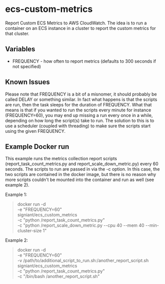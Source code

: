 # ecs-custom-metrics
Report Custom ECS Metrics to AWS CloudWatch. The idea is to run a container on an ECS instance in a cluster to report
the custom metrics for that cluster.

## Variables

- FREQUENCY - how often to report metrics (defaults to 300 seconds if not specified)


## Known Issues

Please note that FREQUENCY is a bit of a misnomer, it should probably be called DELAY or something similar. In fact what
happens is that the scripts are run, then the task sleeps for the duration of FREQUENCY. What that means is that if you
wanted to run the scripts every minute for instance (FREQUENCY=60), you may end up missing a run every once in a while,
depending on how long the script(s) take to run. The solution to this is to use a scheduler (coupled with threading) to
make sure the scripts start using the given FREQUENCY.


## Example Docker run

This example runs the metrics collection report scripts (report_task_count_metrics.py and report_scale_down_metric.py)
every 60 seconds. The scripts to run are passed in via the -c option. In this case, the two scripts are contained in
the docker image, but there is no reason why more scripts couldn't be mounted into the container and run as well (see
example 2).

Example 1:

>docker run -d \
> -e "FREQUENCY=60" \
> signiant/ecs_custom_metrics \
> -c "python /report_task_count_metrics.py" \
> -c "python /report_scale_down_metric.py --cpu 40 --mem 40 --min-cluster-size 1"

Example 2:

>docker run -d \
> -e "FREQUENCY=60" \
> -v /path/to/additional_script_to_run.sh:/another_report_script.sh \
> signiant/ecs_custom_metrics \
> -c "python /report_task_count_metrics.py" \
> -c "/bin/bash /another_report_script.sh"
